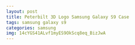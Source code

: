 ```yaml
---
layout: post
title: Peterbilt 3D Logo Samsung Galaxy S9 Case
tags: samsung galaxy s9
categories: samsung
img: 14cYGS41ALvf1myES9OkScq8eq_BizJwA
---
```

